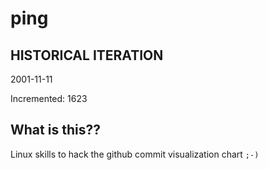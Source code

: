 # ping

## HISTORICAL ITERATION
2001-11-11

Incremented: 1623

## What is this?? 
Linux skills to hack the github commit visualization chart `;-)`
